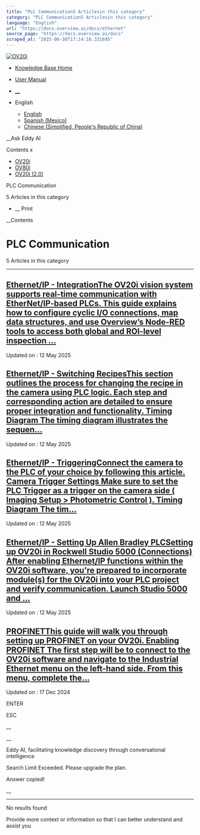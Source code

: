 ```yaml
---
title: "PLC Communication5 Articlesin this category"
category: "PLC Communication5 Articlesin this category"
language: "English"
url: "https://docs.overview.ai/docs/ethernet"
source_page: "https://docs.overview.ai/docs"
scraped_at: "2025-06-30T17:14:16.331695"
---
```


[ ![OV20i](https://cdn.document360.io/logo/863daf20-40fe-49e9-9c91-e3c6cfba55d1/2e22ebf07a24460d8065cff0cb46d3d4-OverviewLogo.png) ](https://www.overview.ai)

  * [Knowledge Base Home](https://docs.overview.ai)
  * [User Manual](https://docs.overview.ai/docs)



  * [ __](/v1/en)
  * English

    * [ English ](/docs/en/ethernet "en")
    * [ Spanish \(Mexico\) ](/docs/es-mx/ethernet "es-mx")
    * [ Chinese \(Simplified, People's Republic of China\) ](/docs/zh-cn/ethernet "zh-cn")




__Ask Eddy AI

Contents x

  * [ OV20i  ](start-here)
  * [ OV80i  ](start-here-1)
  * [ OV20i \(2.0\)  ](faq)



PLC Communication

5 Articles  in this category




  *  __ Print




 __Contents

# PLC Communication

5 Articles  in this category

* * *

## [Ethernet/IP - IntegrationThe OV20i vision system supports real-time communication with EtherNet/IP-based PLCs. This guide explains how to configure cyclic I/O connections, map data structures, and use Overview’s Node-RED tools to access both global and ROI-level inspection ...](/docs/plc-communication-ethernetip-connections)

Updated on : 12 May 2025

## [Ethernet/IP - Switching RecipesThis section outlines the process for changing the recipe in the camera using PLC logic. Each step and corresponding action are detailed to ensure proper integration and functionality. Timing Diagram The timing diagram illustrates the sequen...](/docs/plc-communication-ethernetip-recipe-switch)

Updated on : 12 May 2025

## [Ethernet/IP - TriggeringConnect the camera to the PLC of your choice by following this article. Camera Trigger Settings Make sure to set the PLC Trigger as a trigger on the camera side \( Imaging Setup > Photometric Control \). Timing Diagram The tim...](/docs/trigger-using-a-plc-ethernet)

Updated on : 12 May 2025

## [Ethernet/IP - Setting Up Allen Bradley PLCSetting up OV20i in Rockwell Studio 5000 \(Connections\) After enabling Ethernet/IP functions within the OV20i software, you're prepared to incorporate module\(s\) for the OV20i into your PLC project and verify communication. Launch Studio 5000 and ...](/docs/ethernetip-setting-up-rockwell-software)

Updated on : 12 May 2025

## [PROFINETThis guide will walk you through setting up PROFINET on your OV20i. Enabling PROFINET The first step will be to connect to the OV20i software and navigate to the Industrial Ethernet menu on the left-hand side. From this menu, complete the...](/docs/plc-communication-profinet)

Updated on : 17 Dec 2024

ENTER

ESC

 __

__

Eddy AI, facilitating knowledge discovery through conversational intelligence

Search Limit Exceeded. Please upgrade the plan.

Answer copied\!

__

__ __

No results found

Provide more context or information so that I can better understand and assist you
